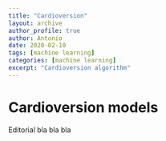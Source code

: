 ```yaml
---
title: "Cardioversion"
layout: archive
author_profile: true
author: Antonio
date: 2020-02-10
tags: [machine learning]
categories: [machine learning]
excerpt: "Cardioversion algorithm"
---
```

# Cardioversion models

Editorial bla bla bla